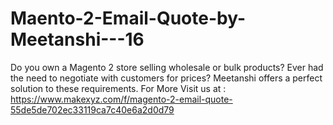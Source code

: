 # Maento-2-Email-Quote-by-Meetanshi---16
Do you own a Magento 2 store selling wholesale or bulk products? Ever had the need to negotiate with customers for prices? Meetanshi offers a perfect solution to these requirements.  For More Visit us at :  https://www.makexyz.com/f/magento-2-email-quote-55de5de702ec33119ca7c40e6a2d0d79
